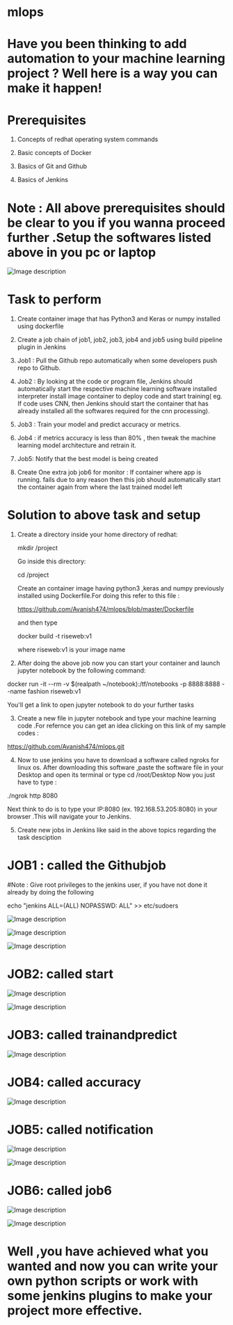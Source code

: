 # mlops

# Have you been thinking to add automation to your machine learning project ? Well here is a way you can make it happen!

# Prerequisites 

1) Concepts of redhat operating system commands

2) Basic concepts of Docker 

3) Basics of Git and Github

4) Basics of Jenkins

#  Note : All above prerequisites should be clear to you if you wanna proceed further .Setup the softwares listed above in you pc or laptop



![Image description](https://github.com/Avanish474/mlops/blob/93f527b538aea168849ce0dcba94b8509212cb67/mld.jpg)



# Task to perform

1. Create container image that has Python3 and Keras or numpy installed using dockerfile

2. Create a job chain of job1, job2, job3, job4 and job5 using build pipeline plugin in Jenkins

3. Job1 : Pull the Github repo automatically when some developers push repo to Github.

4. Job2 : By looking at the code or program file, Jenkins should automatically start the respective machine learning software installed interpreter install image container to deploy code and start training( eg. If code uses CNN, then Jenkins should start the container that has already installed all the softwares required for the cnn processing).

5. Job3 : Train your model and predict accuracy or metrics.

6. Job4 : if metrics accuracy is less than 80% , then tweak the machine learning model architecture and retrain it.

7. Job5: Notify that the best model is being created

8. Create One extra job job6 for monitor : If container where app is running. fails due to any reason then this job should automatically start the container again from where the last trained model left


# Solution to above task and setup

1) Create a directory inside your home directory of redhat:
 
 
   mkdir /project
 
 
   Go inside this directory:
 
 
   cd /project
 
 
   Create an container image having python3 ,keras and numpy previously installed using Dockerfile.For doing this refer to this file :
  
   
    https://github.com/Avanish474/mlops/blob/master/Dockerfile
  
  
   and then type 
  
  
   docker build -t riseweb:v1
  
  
   where riseweb:v1 is your image name
   
   
 
 2) After doing the above job now you can start your container and launch jupyter notebook by the following command:
 
 
 docker run -it --rm -v $(realpath ~/notebook):/tf/notebooks -p 8888:8888 --name fashion riseweb:v1
 
 
 You'll get a link to open jupyter notebook to do your further tasks
 
 
 3) Create a new file in jupyter notebook and type your machine learning code .For refernce you can get an idea clicking on this link of my sample codes :
 
 
 https://github.com/Avanish474/mlops.git
 
 
 
 4) Now to use jenkins you have to download a software called ngroks for linux os.
 After downloading this software ,paste the software file in your Desktop and open its terminal or type cd /root/Desktop
 Now you just have to type :
 
 
 ./ngrok http 8080
 
 
 Next think to do is to type your IP:8080 (ex. 192.168.53.205:8080) in your browser .This will navigate your to Jenkins.
 
 5) Create new jobs in Jenkins like said in the above topics regarding the task desciption
 
 
  # JOB1 : called the Githubjob
  #Note : Give root privileges to the jenkins user, if you have not done it already by doing the following
   
   
   echo "jenkins        ALL=(ALL)       NOPASSWD: ALL" >> etc/sudoers
  
  
  ![Image description](https://github.com/Avanish474/mlops/blob/master/1%5B1%5D.jpg)
 
 
  ![Image description](https://github.com/Avanish474/mlops/blob/master/2%5B1%5D.jpg)
 
  
  ![Image description](https://github.com/Avanish474/mlops/blob/master/3%5B1%5D.jpg)
 
 
  # JOB2: called start
  
  
  ![Image description](https://github.com/Avanish474/mlops/blob/master/IMG-20200526-WA0025%5B1%5D.jpg)
  
  
  ![Image description](https://github.com/Avanish474/mlops/blob/master/IMG-20200526-WA0027%5B1%5D.jpg)
 
 
  # JOB3: called trainandpredict
  
  
  ![Image description](https://github.com/Avanish474/mlops/blob/master/IMG-20200526-WA0031%5B1%5D.jpg)
  
 
  
  
  # JOB4: called accuracy
  
  
  ![Image description](https://github.com/Avanish474/mlops/blob/master/WhatsApp%20Image%202020-05-26%20at%206.12.48%20PM.jpeg)

  
  # JOB5: called notification
  
  
  ![Image description](https://github.com/Avanish474/mlops/blob/master/IMG-20200526-WA0034%5B1%5D.jpg)
  
  
  ![Image description](https://github.com/Avanish474/mlops/blob/master/IMG-20200526-WA0038%5B1%5D.jpg)
 
 
 
  # JOB6: called job6
  
  
  ![Image description](https://github.com/Avanish474/mlops/blob/master/IMG-20200526-WA0040%5B1%5D.jpg)
  
  
  ![Image description](https://github.com/Avanish474/mlops/blob/master/IMG-20200526-WA0042%5B1%5D.jpg)
  

  
# Well ,you have achieved what you wanted and now you can write your own python scripts or work with some jenkins plugins to make your project more effective.
   
 
